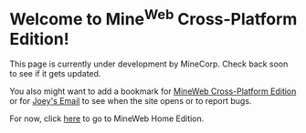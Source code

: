 # Welcome to Mine<sup>Web</sup> Cross-Platform Edition!
This page is currently under development by MineCorp. Check back soon to see if it gets updated.

You also might want to add a bookmark for [MineWeb Cross-Platform Edition](https://jojomoore2007.github.io) or for [Joey's Email](mailto:jojo62815@gmail.com) to see when the site opens or to report bugs.

For now, click [here](https://jojo62815.wixsite.com/mineweb-beta) to go to MineWeb Home Edition.

<link type="text/css" href="https://jojomoore2007.github.io/index.css"/>
